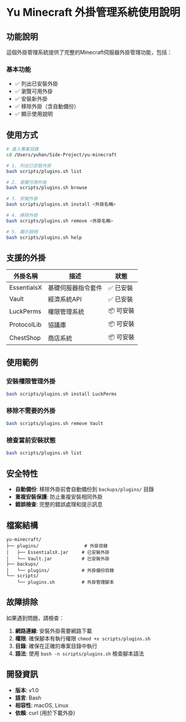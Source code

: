 # Yu Minecraft 外掛管理系統使用說明

## 功能說明

這個外掛管理系統提供了完整的Minecraft伺服器外掛管理功能，包括：

### 基本功能
- ✅ 列出已安裝外掛
- ✅ 瀏覽可用外掛
- ✅ 安裝新外掛
- ✅ 移除外掛（含自動備份）
- ✅ 顯示使用說明

## 使用方式

```bash
# 進入專案目錄
cd /Users/yuhan/Side-Project/yu-minecraft

# 1. 列出已安裝外掛
bash scripts/plugins.sh list

# 2. 瀏覽可用外掛
bash scripts/plugins.sh browse

# 3. 安裝外掛
bash scripts/plugins.sh install <外掛名稱>

# 4. 移除外掛
bash scripts/plugins.sh remove <外掛名稱>

# 5. 顯示說明
bash scripts/plugins.sh help
```

## 支援的外掛

| 外掛名稱 | 描述 | 狀態 |
|---------|------|------|
| EssentialsX | 基礎伺服器指令套件 | ✅ 已安裝 |
| Vault | 經濟系統API | ✅ 已安裝 |
| LuckPerms | 權限管理系統 | 📦 可安裝 |
| ProtocolLib | 協議庫 | 📦 可安裝 |
| ChestShop | 商店系統 | 📦 可安裝 |

## 使用範例

### 安裝權限管理外掛
```bash
bash scripts/plugins.sh install LuckPerms
```

### 移除不需要的外掛
```bash
bash scripts/plugins.sh remove Vault
```

### 檢查當前安裝狀態
```bash
bash scripts/plugins.sh list
```

## 安全特性

- **自動備份**: 移除外掛前會自動備份到 `backups/plugins/` 目錄
- **重複安裝保護**: 防止重複安裝相同外掛
- **錯誤檢查**: 完整的錯誤處理和提示訊息

## 檔案結構

```
yu-minecraft/
├── plugins/                 # 外掛目錄
│   ├── EssentialsX.jar     # 已安裝外掛
│   └── Vault.jar           # 已安裝外掛
├── backups/
│   └── plugins/            # 外掛備份目錄
└── scripts/
    └── plugins.sh          # 外掛管理腳本
```

## 故障排除

如果遇到問題，請檢查：

1. **網路連線**: 安裝外掛需要網路下載
2. **權限**: 確保腳本有執行權限 `chmod +x scripts/plugins.sh`
3. **目錄**: 確保在正確的專案目錄中執行
4. **語法**: 使用 `bash -n scripts/plugins.sh` 檢查腳本語法

## 開發資訊

- **版本**: v1.0
- **語言**: Bash
- **相容性**: macOS, Linux
- **依賴**: curl (用於下載外掛)

